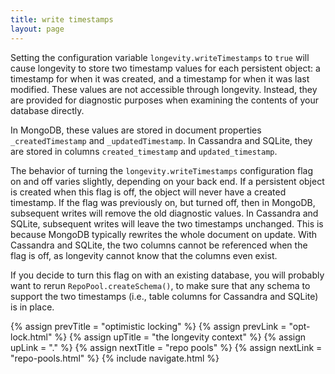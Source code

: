 ```yaml
---
title: write timestamps
layout: page
---
```


Setting the configuration variable `longevity.writeTimestamps` to
`true` will cause longevity to store two timestamp values for each
persistent object: a timestamp for when it was created, and a
timestamp for when it was last modified. These values are not
accessible through longevity. Instead, they are provided for
diagnostic purposes when examining the contents of your database
directly.

In MongoDB, these values are stored in document properties
`_createdTimestamp` and `_updatedTimestamp`. In Cassandra and SQLite,
they are stored in columns `created_timestamp` and
`updated_timestamp`.

The behavior of turning the `longevity.writeTimestamps` configuration
flag on and off varies slightly, depending on your back end. If a
persistent object is created when this flag is off, the object will
never have a created timestamp. If the flag was previously on, but
turned off, then in MongoDB, subsequent writes will remove the old
diagnostic values. In Cassandra and SQLite, subsequent writes will
leave the two timestamps unchanged. This is because MongoDB
typically rewrites the whole document on update. With Cassandra and
SQLite, the two columns cannot be referenced when the flag is off, as
longevity cannot know that the columns even exist.

If you decide to turn this flag on with an existing database, you will
probably want to rerun `RepoPool.createSchema()`, to make sure that
any schema to support the two timestamps (i.e., table columns for
Cassandra and SQLite) is in place.

{% assign prevTitle = "optimistic locking" %}
{% assign prevLink  = "opt-lock.html" %}
{% assign upTitle   = "the longevity context" %}
{% assign upLink    = "." %}
{% assign nextTitle = "repo pools" %}
{% assign nextLink  = "repo-pools.html" %}
{% include navigate.html %}

